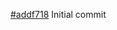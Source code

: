 <a href="https://git.exozet.com/gothaer/Schaden-App-Android/commits/addf718">#addf718</a> Initial commit

